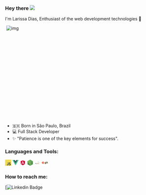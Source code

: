 ### Hey there <img src="https://media.giphy.com/media/hvRJCLFzcasrR4ia7z/giphy.gif" width="25px">

I'm Larissa Dias, Enthusiast of the web development technologies 🚀

<img align="right" alt="img" src="https://user-images.githubusercontent.com/48766967/104400987-1260ed80-5532-11eb-8cca-d424a077df85.jpg" width="500" height="320" />


- 🇧🇷  Born in São Paulo, Brazil <br>
- 💻 Full Stack Developer <br>
- ✨ "Patience is one of the key elements for success".

### Languages and Tools:

<code><img height="20" src="https://raw.githubusercontent.com/github/explore/80688e429a7d4ef2fca1e82350fe8e3517d3494d/topics/javascript/javascript.png"></code>
<code><img height="20" src="https://raw.githubusercontent.com/github/explore/80688e429a7d4ef2fca1e82350fe8e3517d3494d/topics/vue/vue.png"></code>
<code><img height="20" src="https://raw.githubusercontent.com/github/explore/80688e429a7d4ef2fca1e82350fe8e3517d3494d/topics/angular/angular.png"></code>
<code><img height="20" src="https://raw.githubusercontent.com/github/explore/80688e429a7d4ef2fca1e82350fe8e3517d3494d/topics/nodejs/nodejs.png"></code>
<code><img height="20" src="https://raw.githubusercontent.com/github/explore/80688e429a7d4ef2fca1e82350fe8e3517d3494d/topics/mysql/mysql.png"></code>
<code><img height="20" src="https://raw.githubusercontent.com/github/explore/80688e429a7d4ef2fca1e82350fe8e3517d3494d/topics/git/git.png"></code>

### How to reach me:

[![Linkedin Badge](https://www.linkedin.com/in/larissa-carvalho-2b384b180) 
